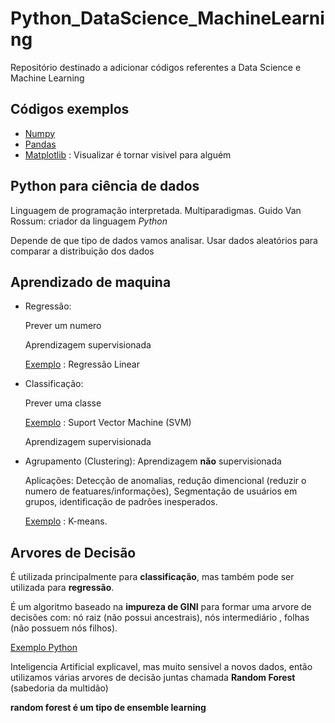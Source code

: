 # Python_DataScience_MachineLearning
Repositório destinado a adicionar códigos referentes a Data Science e Machine Learning

## Códigos exemplos
* [Numpy](Numpy/Exercicios_Numpy.ipynb)
* [Pandas](Pandas)
* [Matplotlib](Matplotlib/Exercicios_Matplotlib.ipynb) : Visualizar é tornar visivel para alguém

## Python para  ciência de dados

Linguagem de programação interpretada.
Multiparadigmas.
Guido Van Rossum: criador da linguagem *Python*

Depende de que tipo de dados vamos analisar.
Usar dados aleatórios para comparar a distribuição dos dados



## Aprendizado de maquina
* Regressão: 

  Prever um numero

  Aprendizagem supervisionada

  [Exemplo](https://github.com/marianegri/Python_DataScience_MachineLearning/blob/main/Dinheiro_e_felicidade.ipynb) : Regressão Linear 
  
* Classificação: 
  
  Prever uma classe

  [Exemplo](https://github.com/marianegri/Python_DataScience_MachineLearning/blob/main/Peixes.ipynb) : Suport Vector Machine (SVM)

  Aprendizagem supervisionada
  
* Agrupamento (Clustering):
  Aprendizagem **não** supervisionada

  Aplicações: Detecção de anomalias, redução dimencional (reduzir o numero de featuares/informações), Segmentação de usuários em grupos, identificação de padrões inesperados.

  [Exemplo](https://github.com/marianegri/Python_DataScience_MachineLearning/blob/main/K_means.ipynb) : K-means.


## Arvores de Decisão
É utilizada principalmente para **classificação**, mas também pode ser utilizada para **regressão**.

É um algoritmo baseado na **impureza de GINI** para formar uma arvore de decisões com: nó raiz (não possui ancestrais), nós intermediário , folhas (não possuem nós filhos).

[Exemplo Python](https://github.com/marianegri/Python_DataScience_MachineLearning/blob/main/Arvore_decisao_bike.ipynb)

Inteligencia Artificial explicavel, mas muito sensivel a novos dados, então utilizamos várias arvores de decisão juntas chamada **Random Forest** (sabedoria da multidão)

**random forest é um tipo de ensemble learning**

